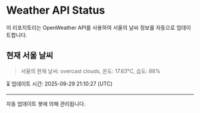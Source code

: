 
# Weather API Status

이 리포지토리는 OpenWeather API를 사용하여 서울의 날씨 정보를 자동으로 업데이트합니다.

## 현재 서울 날씨
> 서울의 현재 날씨: overcast clouds, 온도: 17.63°C, 습도: 88%

⏳ 업데이트 시간: 2025-09-29 21:10:27 (UTC)

---
자동 업데이트 봇에 의해 관리됩니다.

